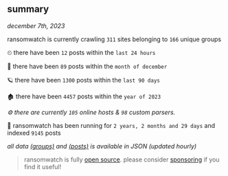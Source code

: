 
## summary
_december 7th, 2023_

ransomwatch is currently crawling `311` sites belonging to `166` unique groups

⏲ there have been `12` posts within the `last 24 hours`

🦈 there have been `89` posts within the `month of december`

🪐 there have been `1300` posts within the `last 90 days`

🏚 there have been `4457` posts within the `year of 2023`

_⚙️ there are currently `105` online hosts & `98` custom parsers._

🦕 ransomwatch has been running for `2 years, 2 months and 29 days` and indexed `9145` posts

_all data  [(groups)](http://ransomwhat.telemetry.ltd/groups) and [(posts)](http://ransomwhat.telemetry.ltd/posts) is available in JSON (updated hourly)_

> ransomwatch is fully [open source](https://github.com/joshhighet/ransomwatch#ransomwatch--). please consider [sponsoring](https://github.com/sponsors/joshhighet) if you find it useful!
